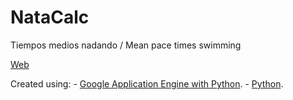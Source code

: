 NataCalc
========

Tiempos medios nadando / Mean pace times swimming
<p>
<a href="http://natacalc.appspot.com/">Web</a>
<p>
Created using:
- <a href="https://developers.google.com/appengine/docs/python/gettingstartedpython27/introduction">Google Application Engine with Python</a>.
- <a href="http://www.python.org/">Python<a/>.
